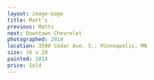 ```yaml
---
layout: image-page
title: Matt's
previous: Matts
next: Downtown Chevrolet
photographed: 2014
location: 3500 Cedar Ave. S., Minneapolis, MN 
size: 16 x 20
painted: 2014
price: Sold
---
```

